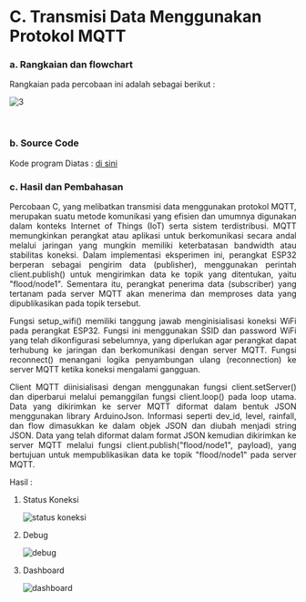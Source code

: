 # C. Transmisi Data Menggunakan Protokol MQTT


### a. Rangkaian dan flowchart
Rangkaian pada percobaan ini adalah sebagai berikut : 

![3](https://github.com/Muhmdwild/Sistem-Embeded/assets/150982519/ff01e0ca-2cf3-48dc-8544-46214b4c1575)

</br>


### b. Source Code
Kode program Diatas : <a href="/1/1.ino">di sini</a>

### c. Hasil dan Pembahasan
<p align="justify">Percobaan C, yang melibatkan transmisi data menggunakan protokol MQTT, merupakan suatu metode komunikasi yang efisien dan umumnya digunakan dalam konteks Internet of Things (IoT) serta sistem terdistribusi. MQTT memungkinkan perangkat atau aplikasi untuk berkomunikasi secara andal melalui jaringan yang mungkin memiliki keterbatasan bandwidth atau stabilitas koneksi. Dalam implementasi eksperimen ini, perangkat ESP32 berperan sebagai pengirim data (publisher), menggunakan perintah client.publish() untuk mengirimkan data ke topik yang ditentukan, yaitu "flood/node1". Sementara itu, perangkat penerima data (subscriber) yang tertanam pada server MQTT akan menerima dan memproses data yang dipublikasikan pada topik tersebut.</p>

<p align="justify">Fungsi setup_wifi() memiliki tanggung jawab menginisialisasi koneksi WiFi pada perangkat ESP32. Fungsi ini menggunakan SSID dan password WiFi yang telah dikonfigurasi sebelumnya, yang diperlukan agar perangkat dapat terhubung ke jaringan dan berkomunikasi dengan server MQTT. Fungsi reconnect() menangani logika penyambungan ulang (reconnection) ke server MQTT ketika koneksi mengalami gangguan.</p>

<p align="justify">Client MQTT diinisialisasi dengan menggunakan fungsi client.setServer() dan diperbarui melalui pemanggilan fungsi client.loop() pada loop utama. Data yang dikirimkan ke server MQTT diformat dalam bentuk JSON menggunakan library ArduinoJson. Informasi seperti dev_id, level, rainfall, dan flow dimasukkan ke dalam objek JSON dan diubah menjadi string JSON. Data yang telah diformat dalam format JSON kemudian dikirimkan ke server MQTT melalui fungsi client.publish("flood/node1", payload), yang bertujuan untuk mempublikasikan data ke topik "flood/node1" pada server MQTT.</p>

Hasil :

1. Status Koneksi

   ![status koneksi](https://github.com/Muhmdwild/Sistem-Embeded/assets/150982519/2e078d79-2c3c-4d07-ac8d-c24d46635981)

3. Debug

   ![debug](https://github.com/Muhmdwild/Sistem-Embeded/assets/150982519/534d102e-e7ac-49d0-bc8d-17b763bcd041)

4. Dashboard

   ![dashboard](https://github.com/Muhmdwild/Sistem-Embeded/assets/150982519/1620a30d-61ea-423d-a7a9-c1a8dd770960)
